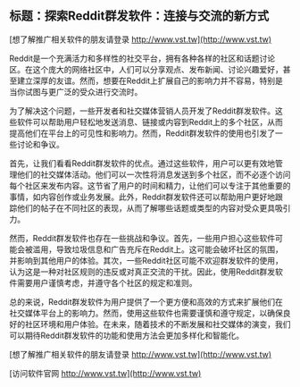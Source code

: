 ## **标题：探索Reddit群发软件：连接与交流的新方式**

[想了解推广相关软件的朋友请登录 http://www.vst.tw](http://www.vst.tw)

Reddit是一个充满活力和多样性的社交平台，拥有各种各样的社区和话题讨论区。在这个庞大的网络社区中，人们可以分享观点、发布新闻、讨论兴趣爱好，甚至建立深厚的友谊。然而，想要在Reddit上扩展自己的影响力并不容易，特别是当你试图与更广泛的受众进行交流时。

为了解决这个问题，一些开发者和社交媒体营销人员开发了Reddit群发软件。这些软件可以帮助用户轻松地发送消息、链接或内容到Reddit上的多个社区，从而提高他们在平台上的可见性和影响力。然而，Reddit群发软件的使用也引发了一些讨论和争议。

首先，让我们看看Reddit群发软件的优点。通过这些软件，用户可以更有效地管理他们的社交媒体活动。他们可以一次性将消息发送到多个社区，而不必逐个访问每个社区来发布内容。这节省了用户的时间和精力，让他们可以专注于其他重要的事情，如内容创作或业务发展。此外，Reddit群发软件还可以帮助用户更好地跟踪他们的帖子在不同社区的表现，从而了解哪些话题或类型的内容对受众更具吸引力。

然而，Reddit群发软件也存在一些挑战和争议。首先，一些用户担心这些软件可能会被滥用，导致垃圾信息和广告充斥在Reddit上。这可能会破坏社区的氛围，并影响到其他用户的体验。其次，一些Reddit社区可能不欢迎群发软件的使用，认为这是一种对社区规则的违反或对真正交流的干扰。因此，使用Reddit群发软件需要用户谨慎考虑，并遵守各个社区的规定和准则。

总的来说，Reddit群发软件为用户提供了一个更方便和高效的方式来扩展他们在社交媒体平台上的影响力。然而，使用这些软件也需要谨慎和遵守规定，以确保良好的社区环境和用户体验。在未来，随着技术的不断发展和社交媒体的演变，我们可以期待Reddit群发软件的功能和使用方法会更加多样化和智能化。

[想了解推广相关软件的朋友请登录 http://www.vst.tw](http://www.vst.tw)


[访问软件官网 http://www.vst.tw](http://www.vst.tw)
